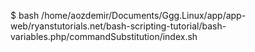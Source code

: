$ bash /home/aozdemir/Documents/Ggg.Linux/app/app-web/ryanstutorials.net/bash-scripting-tutorial/bash-variables.php/commandSubstitution/index.sh